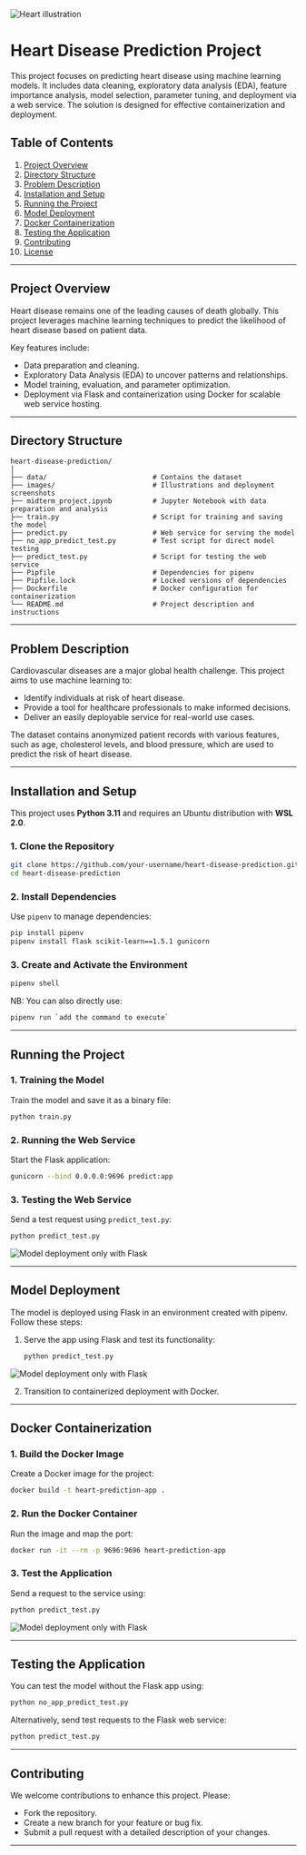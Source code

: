 ![Heart illustration](/images/heart.jpg)

# Heart Disease Prediction Project

This project focuses on predicting heart disease using machine learning models. It includes data cleaning, exploratory data analysis (EDA), feature importance analysis, model selection, parameter tuning, and deployment via a web service. The solution is designed for effective containerization and deployment.

## Table of Contents
1. [Project Overview](#project-overview)
2. [Directory Structure](#directory-structure)
3. [Problem Description](#problem-description)
4. [Installation and Setup](#installation-and-setup)
5. [Running the Project](#running-the-project)
6. [Model Deployment](#model-deployment)
7. [Docker Containerization](#docker-containerization)
8. [Testing the Application](#testing-the-application)
9. [Contributing](#contributing)
10. [License](#license)

---

## Project Overview

Heart disease remains one of the leading causes of death globally. This project leverages machine learning techniques to predict the likelihood of heart disease based on patient data. 

Key features include:
- Data preparation and cleaning.
- Exploratory Data Analysis (EDA) to uncover patterns and relationships.
- Model training, evaluation, and parameter optimization.
- Deployment via Flask and containerization using Docker for scalable web service hosting.

---

## Directory Structure

```
heart-disease-prediction/
│
├── data/                          # Contains the dataset
├── images/                        # Illustrations and deployment screenshots
├── midterm_project.ipynb          # Jupyter Notebook with data preparation and analysis
├── train.py                       # Script for training and saving the model
├── predict.py                     # Web service for serving the model
├── no_app_predict_test.py         # Test script for direct model testing
├── predict_test.py                # Script for testing the web service
├── Pipfile                        # Dependencies for pipenv
├── Pipfile.lock                   # Locked versions of dependencies
├── Dockerfile                     # Docker configuration for containerization
└── README.md                      # Project description and instructions
```

---

## Problem Description

Cardiovascular diseases are a major global health challenge. This project aims to use machine learning to:
- Identify individuals at risk of heart disease.
- Provide a tool for healthcare professionals to make informed decisions.
- Deliver an easily deployable service for real-world use cases.

The dataset contains anonymized patient records with various features, such as age, cholesterol levels, and blood pressure, which are used to predict the risk of heart disease.

---

## Installation and Setup

This project uses **Python 3.11** and requires an Ubuntu distribution with **WSL 2.0**. 

### 1. Clone the Repository
```bash
git clone https://github.com/your-username/heart-disease-prediction.git
cd heart-disease-prediction
```

### 2. Install Dependencies
Use `pipenv` to manage dependencies:
```bash
pip install pipenv
pipenv install flask scikit-learn==1.5.1 gunicorn
```

### 3. Create and Activate the Environment
```bash
pipenv shell
```

NB: You can also directly use:
```bash
pipenv run `add the command to execute`
```

---

## Running the Project

### 1. Training the Model
Train the model and save it as a binary file:
```bash
python train.py
```

### 2. Running the Web Service
Start the Flask application:
```bash
gunicorn --bind 0.0.0.0:9696 predict:app
```

### 3. Testing the Web Service
Send a test request using `predict_test.py`:
```bash
python predict_test.py
```
![Model deployment only with Flask](/images/model_deployment_with_flask.png)

---

## Model Deployment

The model is deployed using Flask in an environment created with pipenv. Follow these steps:
1. Serve the app using Flask and test its functionality:
   ```bash
   python predict_test.py
   ```
![Model deployment only with Flask](/images/model_deployment_with_pipenv.png)

2. Transition to containerized deployment with Docker.

---

## Docker Containerization

### 1. Build the Docker Image
Create a Docker image for the project:
```bash
docker build -t heart-prediction-app .
```

### 2. Run the Docker Container
Run the image and map the port:
```bash
docker run -it --rm -p 9696:9696 heart-prediction-app
```

### 3. Test the Application
Send a request to the service using:
```bash
python predict_test.py
```
![Model deployment only with Flask](/images/model_deployment_with_docker.png)

---

## Testing the Application

You can test the model without the Flask app using:
```bash
python no_app_predict_test.py
```

Alternatively, send test requests to the Flask web service:
```bash
python predict_test.py
```

---

## Contributing

We welcome contributions to enhance this project. Please:
- Fork the repository.
- Create a new branch for your feature or bug fix.
- Submit a pull request with a detailed description of your changes.


---
